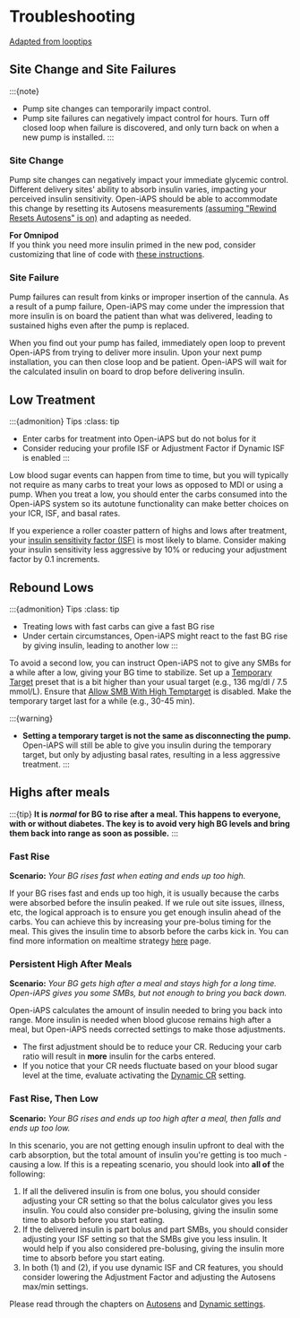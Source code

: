 # Troubleshooting
[Adapted from looptips](https://loopkit.github.io/looptips/how-to/think-like-loop/)

## Site Change and Site Failures

:::{note}
  - Pump site changes can temporarily impact control. 
  - Pump site failures can negatively impact control for hours. Turn off closed loop when failure is discovered, and only turn back on when a new pump is installed.
:::

### Site Change

Pump site changes can negatively impact your immediate glycemic control. Different delivery sites' ability to absorb insulin varies, impacting your perceived insulin sensitivity. Open-iAPS should be able to accommodate this change by resetting its Autosens measurements [(assuming "Rewind Resets Autosens" is on)](../settings/configuration/preferences/othersettings.md) and adapting as needed.

**For Omnipod**\
If you think you need more insulin primed in the new pod, consider customizing that line of code with [these instructions](./customize.md#omnipod-add-extra-insulin-on-insertion).

### Site Failure

Pump failures can result from kinks or improper insertion of the cannula. As a result of a pump failure, Open-iAPS may come under the impression that more insulin is on board the patient than what was delivered, leading to sustained highs even after the pump is replaced. 

When you find out your pump has failed, immediately open loop to prevent Open-iAPS from trying to deliver more insulin. Upon your next pump installation, you can then close loop and be patient. Open-iAPS will wait for the calculated insulin on board to drop before delivering insulin.

## Low Treatment

:::{admonition} Tips
:class: tip
  - Enter carbs for treatment into Open-iAPS but do not bolus for it
  - Consider reducing your profile ISF or Adjustment Factor if Dynamic ISF is enabled
:::

Low blood sugar events can happen from time to time, but you will typically not require as many carbs to treat your lows as opposed to MDI or using a pump. When you treat a low, you should enter the carbs consumed into the Open-iAPS system so its autotune functionality can make better choices on your ICR, ISF, and basal rates.

If you experience a roller coaster pattern of highs and lows after treatment, your [insulin sensitivity factor (ISF)](../settings/configuration/insulinsensitivities.md) is most likely to blame. Consider making your insulin sensitivity less aggressive by 10% or reducing your adjustment factor by 0.1 increments. 

## Rebound Lows

:::{admonition} Tips
:class: tip
 - Treating lows with fast carbs can give a fast BG rise
 - Under certain circumstances, Open-iAPS might react to the fast BG rise by giving insulin, leading to another low
:::

To avoid a second low, you can instruct Open-iAPS not to give any SMBs for a while after a low, giving your BG time to stabilize. Set up a [Temporary Target](./temptarget.md) preset that is a bit higher than your usual target (e.g., 136 mg/dl /  7.5 mmol/L). Ensure that [Allow SMB With High Temptarget](../settings/configuration/preferences/smbsettings.md) is disabled. Make the temporary target last for a while (e.g., 30-45 min).

:::{warning}
 - **Setting a temporary target is not the same as disconnecting the pump.** Open-iAPS will still be able to give you insulin during the temporary target, but only by adjusting basal rates, resulting in a less aggressive treatment.
:::

## Highs after meals

:::{tip}
**It is _normal_ for BG to rise after a meal. This happens to everyone, with or without diabetes. The key is to avoid very high BG levels and bring them back into range as soon as possible.**
:::

### Fast Rise

**Scenario:** _Your BG rises fast when eating and ends up too high._

If your BG rises fast and ends up too high, it is usually because the carbs were absorbed before the insulin peaked. If we rule out site issues, illness, etc, the logical approach is to ensure you get enough insulin ahead of the carbs. You can achieve this by increasing your pre-bolus timing for the meal. This gives the insulin time to absorb before the carbs kick in. You can find more information on mealtime strategy [here](../Configuration/transition-qa.md#what-s-all-that-talk-about-changing-the-way-i-think) page.

### Persistent High After Meals

**Scenario:** _Your BG gets high after a meal and stays high for a long time. Open-iAPS gives you some SMBs, but not enough to bring you back down._

Open-iAPS calculates the amount of insulin needed to bring you back into range. More insulin is needed when blood glucose remains high after a meal, but Open-iAPS needs corrected settings to make those adjustments. 

- The first adjustment should be to reduce your CR. Reducing your carb ratio will result in **more** insulin for the carbs entered.
- If you notice that your CR needs fluctuate based on your blood sugar level at the time, evaluate activating the [Dynamic CR](https://github.com/nightscout/Open-iAPS-docs/blob/Operate-Folder-Updates/docs/EN/settings/configuration/preferences/dynamicsettings.md#enable-dynamic-cr) setting. 

### Fast Rise, Then Low

**Scenario:** _Your BG rises and ends up too high after a meal, then falls and ends up too low._

In this scenario, you are not getting enough insulin upfront to deal with the carb absorption, but the total amount of insulin you're getting is too much - causing a low. If this is a repeating scenario, you should look into <b>all of</b> the following:

1. If all the delivered insulin is from one bolus, you should consider adjusting your CR setting so that the bolus calculator gives you less insulin. You could also consider pre-bolusing, giving the insulin some time to absorb before you start eating.
2. If the delivered insulin is part bolus and part SMBs, you should consider adjusting your ISF setting so that the SMBs give you less insulin. It would help if you also considered pre-bolusing, giving the insulin more time to absorb before you start eating.
3. In both (1) and (2), if you use dynamic ISF and CR features, you should consider lowering the Adjustment Factor and adjusting the Autosens max/min settings.

Please read through the chapters on [Autosens](../settings/configuration/concepts/autosens-dynamic.md) and [Dynamic settings](../settings/configuration/preferences/dynamicsettings.md).
